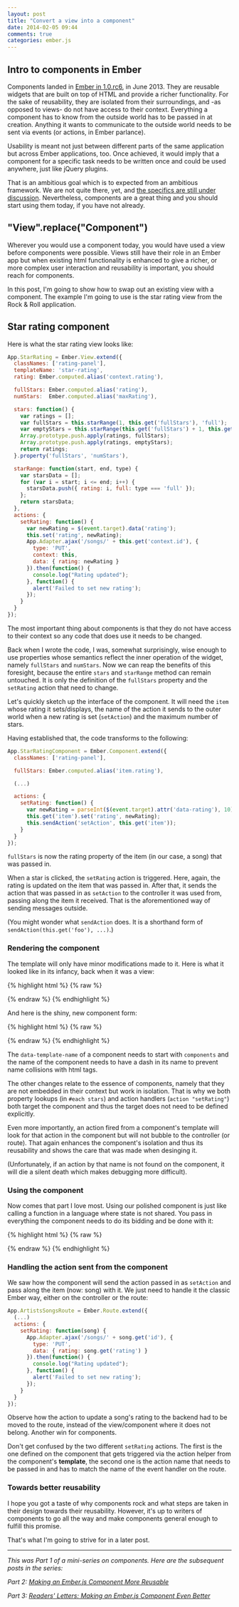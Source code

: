 ```yaml
---
layout: post
title: "Convert a view into a component"
date: 2014-02-05 09:44
comments: true
categories: ember.js
---
```


## Intro to components in Ember

Components landed in [Ember in 1.0.rc6][rc6], in June 2013. They are reusable widgets
that are built on top of HTML and provide a richer functionality. For the sake
of reusability, they are isolated from their surroundings, and -as opposed to
views- do not have access to their context. Everything a component has to know
from the outside world has to be passed in at creation. Anything it wants to
communicate to the outside world needs to be sent via events (or actions, in
Ember parlance).

Usability is meant not just between different parts of the same application but
across Ember applications, too. Once achieved, it would imply that a component
for a specific task needs to be written once and could be used anywhere, just
like jQuery plugins.

That is an ambitious goal which is to expected from an ambitious framework. We
are not quite there, yet, and [the specifics are still under discussion][reusable-components].
Nevertheless, components are a great thing and you should start using them
today, if you have not already.

## "View".replace("Component")

Wherever you would use a component today, you would have used a view before
components were possible. Views still have their role in an Ember app but when
existing html functionality is enhanced to give a richer, or more complex user
interaction and reusability is important, you should reach for components.

In this post, I'm going to show how to swap out an existing view with a
component. The example I'm going to use is the star rating view from the Rock &
Roll application.

## Star rating component

Here is what the star rating view looks like:

```js
App.StarRating = Ember.View.extend({
  classNames: ['rating-panel'],
  templateName: 'star-rating',
  rating: Ember.computed.alias('context.rating'),

  fullStars: Ember.computed.alias('rating'),
  numStars:  Ember.computed.alias('maxRating'),

  stars: function() {
    var ratings = [];
    var fullStars = this.starRange(1, this.get('fullStars'), 'full');
    var emptyStars = this.starRange(this.get('fullStars') + 1, this.get('numStars'), 'empty');
    Array.prototype.push.apply(ratings, fullStars);
    Array.prototype.push.apply(ratings, emptyStars);
    return ratings;
  }.property('fullStars', 'numStars'),

  starRange: function(start, end, type) {
    var starsData = [];
    for (var i = start; i <= end; i++) {
      starsData.push({ rating: i, full: type === 'full' });
    };
    return starsData;
  },
  actions: {
    setRating: function() {
      var newRating = $(event.target).data('rating');
      this.set('rating', newRating);
      App.Adapter.ajax('/songs/' + this.get('context.id'), {
        type: 'PUT',
        context: this,
        data: { rating: newRating }
      }).then(function() {
        console.log("Rating updated");
      }, function() {
        alert('Failed to set new rating');
      });
    }
  }
});
```

The most important thing about components is that they do not have access to
their context so any code that does use it needs to be changed.

Back when I wrote the code, I was, somewhat surprisingly, wise enough to use
properties whose semantics reflect the inner operation of the widget, namely
`fullStars` and `numStars`. Now we can reap the benefits of this foresight,
because the entire `stars` and `starRange` method can remain untouched. It is
only the definition of the `fullStars` property and the `setRating` action that
need to change.

Let's quickly sketch up the interface of the component. It will need the `item`
whose rating it sets/displays, the name of the action it sends to the outer
world when a new rating is set (`setAction`) and the maximum number of stars.

Having established that, the code transforms to the following:

```js
App.StarRatingComponent = Ember.Component.extend({
  classNames: ['rating-panel'],

  fullStars: Ember.computed.alias('item.rating'),

  (...)

  actions: {
    setRating: function() {
      var newRating = parseInt($(event.target).attr('data-rating'), 10);
      this.get('item').set('rating', newRating);
      this.sendAction('setAction', this.get('item'));
    }
  }
});
```

`fullStars` is now the rating property of the item (in our case, a song) that was passed in.

When a star is clicked, the `setRating` action is triggered. Here, again, the
rating is updated on the item that was passed in. After that, it sends the
action that was passed in as `setAction` to the controller it was used from,
passing along the item it received.  That is the aforementioned way of sending
messages outside.

(You might wonder what `sendAction` does. It is a shorthand form of
`sendAction(this.get('foo'), ...)`.)

### Rendering the component

The template will only have minor modifications made to it. Here is what it
looked like in its infancy, back when it was a view:

{% highlight html %}
{% raw %}
<script type="text/x-handlebars" data-template-name="star-rating">
  {{#each view.stars}}
    <span {{bind-attr data-rating=rating}}
      {{bind-attr class=":star-rating :glyphicon full:glyphicon-star:glyphicon-star-empty"}}
      {{action "setRating" target=view}}>
    </span>
  {{/each}}
</script>
{% endraw %}
{% endhighlight %}

And here is the shiny, new component form:

{% highlight html %}
{% raw %}
<script type="text/x-handlebars" data-template-name="components/star-rating">
  {{#each stars}}
    <span {{bind-attr data-rating=rating}}
      {{bind-attr class=":star-rating :glyphicon full:glyphicon-star:glyphicon-star-empty"}}
      {{action "setRating"}}>
    </span>
  {{/each}}
</script>
{% endraw %}
{% endhighlight %}

The `data-template-name` of a component needs to start with `components` and the
name of the component needs to have a dash in its name to prevent name
collisions with html tags.

The other changes relate to the essence of components, namely that they are not
embedded in their context but work in isolation. That is why we both property
lookups (in `#each stars`) and action handlers (`action "setRating"`) both target
the component and thus the target does not need to be defined explicitly.

Even more importantly, an action fired from a component's template will look for
that action in the component but will not bubble to the controller (or route).
That again enhances the component's isolation and thus its reusability and shows
the care that was made when desinging it.

(Unfortunately, if an action by that name is not found on the component, it will
die a silent death which makes debugging more difficult).

### Using the component

Now comes that part I love most. Using our polished component is just like
calling a function in a language where state is not shared. You pass in
everything the component needs to do its bidding and be done with it:

{% highlight html %}
{% raw %}
<script type="text/x-handlebars" data-template-name="artists/songs">
  (...)
  {{#each songs}}
    <div class="list-group-item">
      {{title}}
      {{star-rating item=this maxRating=5 setAction="setRating"}}
    </div>
  (...)
  {{/each}}
</script>
{% endraw %}
{% endhighlight %}

### Handling the action sent from the component

We saw how the component will send the action passed in as `setAction` and pass
along the item (now: song) with it. We just need to handle it the classic Ember
way, either on the controller or the route:

``` js
App.ArtistsSongsRoute = Ember.Route.extend({
  (...)
  actions: {
    setRating: function(song) {
      App.Adapter.ajax('/songs/' + song.get('id'), {
        type: 'PUT',
        data: { rating: song.get('rating') }
      }).then(function() {
        console.log("Rating updated");
      }, function() {
        alert('Failed to set new rating');
      });
    }
  }
});
```

Observe how the action to update a song's rating to the backend had to be moved
to the route, instead of the view/component where it does not belong. Another
win for components.

Don't get confused by the two different `setRating` actions. The first is the
one defined on the component that gets triggered via the action helper from the
component's **template**, the second one is the action name that needs to be
passed in and has to match the name of the event handler on the route.

### Towards better reusability

I hope you got a taste of why components rock and what steps are taken in their
design towards their reusability. However, it's up to writers of components to
go all the way and make components general enough to fulfill this promise.

That's what I'm going to strive for in a later post.

- - - - -
*This was Part 1 of a mini-series on components. Here are the subsequent posts in the series:*

*Part 2: [Making an Ember.js Component More Reusable](/2014/02/12/making-an-emberjs-component-more-reusable.html)*

*Part 3: [Readers' Letters: Making an Ember.js Component Even Better](/2014/02/18/readers-letters-making-an-ember-dot-js-component-even-better.html)*

[rc6]: http://emberjs.com/blog/2013/06/23/ember-1-0-rc6.html
[reusable-components]: http://discuss.emberjs.com/t/some-ideas-i-had-about-composable-reusable-components/2850
